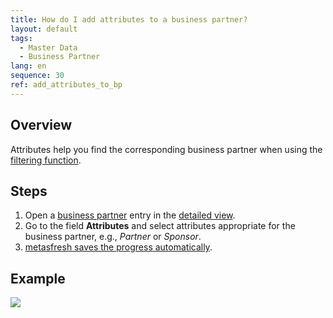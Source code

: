 ```yaml
---
title: How do I add attributes to a business partner?
layout: default
tags:
  - Master Data
  - Business Partner
lang: en
sequence: 30
ref: add_attributes_to_bp
---
```


## Overview
Attributes help you find the corresponding business partner when using the [filtering function](Filtering_function).

## Steps
1. Open a [business partner](New_Business_Partner) entry in the [detailed view](ViewModes).
1. Go to the field **Attributes** and select attributes appropriate for the business partner, e.g., *Partner* or *Sponsor*.
1. [metasfresh saves the progress automatically](Saveindicator).

## Example
![](assets/Add_attributes_to_BP.gif)
